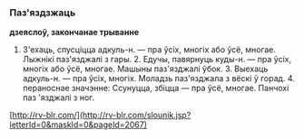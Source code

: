 ### Паз'яздзжаць
**дзеяслоў, закончанае трыванне**

1. З'ехаць, спусціцца адкуль-н. — пра ўсіх, многіх або ўсё, многае. Лыжнікі паз'язджалі з гары. 2. Едучы, павярнуць куды-н. — пра ўсіх, многіх або ўсё, многае. Машыны паз'язджалі ўбок. 3. Выехаць адкуль-н. — пра ўсіх, многіх. Моладзь паз'язджала з вёскі ў горад. 4. пераноснае значэнне: Ссунуцца, збіцца — пра ўсё, многае. Панчохі паз 'язджалі з ног.

<a rel="author">[http://rv-blr.com/](http://rv-blr.com/slounik.jsp?letterId=0&maskId=0&pageId=2067)</a>

